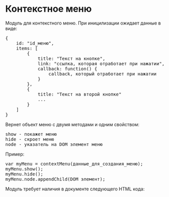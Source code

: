 # Контекстное меню

Модуль для контекстного меню.
При иницилизации ожидает данные в виде:
<pre>
{
    id: "id_меню",
    items: [
        {
            title: "Текст на кнопке",
            link: "ссылка, которая отработает при нажатии",
            callback: function() {
                callback, который отработает при нажатии
            }
        },
        {
            title: "Текст на второй кнопке"
			...
        }
    ]
}
</pre>

Вернет объект меню с двумя методами и одним свойством:
<pre>
show - покажет меню
hide - скроет меню
node - указатель на DOM элемент меню
</pre>

Пример:
<pre>
var myMenu = contextMenu(данные_для_создания_меню);
myMenu.show();
myMenu.hide();
myMenu.node.appendChild(DOM_элемент);
</pre>

Модуль требует наличия в документе следующего HTML кода:
<pre>
<div class="context_menu_table" id="context_menu_table">
    <div class="context_menu_tr">
        <div class="context_menu_td" id="context_menu_td"></div>
    </div>
</div>
</pre>
